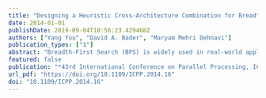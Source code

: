 ```yaml
---
title: "Designing a Heuristic Cross-Architecture Combination for Breadth-First Search"
date: 2014-01-01
publishDate: 2019-09-04T10:56:23.429468Z
authors: ["Yang You", "David A. Bader", "Maryam Mehri Dehnavi"]
publication_types: ["1"]
abstract: "Breadth-First Search (BFS) is widely used in real-world applications including computational biology, social networks, and electronic design automation. The most effective BFS approach has been shown to be a combination of top-down and bottom-up approaches. Such hybrid techniques need to identify a switching point which is conventionally found through expensive trial-and-error and exhaustive search routines. We present an adaptive method based on regression analysis that enables dynamic switching at runtime with little overhead. We improve the performance of our method by exploiting popular heterogeneous platforms and efficiently design the approach for a given architecture. An 155x speedup is achieved over the standard top-down approach on GPUs. Our approach is the first to combine top-down and bottom-up across different architectures. Unlike combination on a single architecture, a mistuned switching point may significantly decrease the performance of cross-architecture combination. Our adaptive method can predict the switching point with high accuracy, leading to an 695x speedup compared the worst switching point."
featured: false
publication: "*43rd International Conference on Parallel Processing, ICPP 2014, Minneapolis, MN, USA, September 9-12, 2014*"
url_pdf: "https://doi.org/10.1109/ICPP.2014.16"
doi: "10.1109/ICPP.2014.16"
---
```


